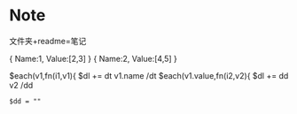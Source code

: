 # Note
文件夹+readme=笔记


{
Name:1,
Value:[2,3]
}
{
Name:2,
Value:[4,5]
}

$each(v1,fn(i1,v1){
 $dl += dt v1.name /dt
  $each(v1.value,fn(i2,v2){
    $dl += dd v2 /dd
    
    $dd = ""
